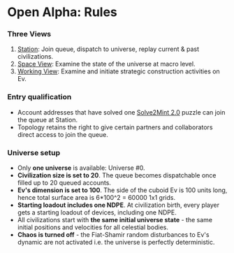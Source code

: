 # Open Alpha: Rules

### Three Views
1. [Station](https://isaac-station.netlify.app/): Join queue, dispatch to universe, replay current & past civilizations.
2. [Space View](https://isaac-space-view.netlify.app/): Examine the state of the universe at macro level.
3. [Working View](https://isaac-working-view.netlify.app/): Examine and initiate strategic construction activities on Ev.

### Entry qualification
- Account addresses that have solved one [Solve2Mint 2.0](https://s2m2.netlify.app/) puzzle can join the queue at Station.
- Topology retains the right to give certain partners and collaborators direct access to join the queue.

### Universe setup
- Only **one universe** is available: Universe #0.
- **Civilization size is set to 20**. The queue becomes dispatchable once filled up to 20 queued accounts.
- **Ev's dimension is set to 100**. The side of the cuboid Ev is 100 units long, hence total surface area is 6*100^2 = 60000 1x1 grids.
- **Starting loadout includes one NDPE**. At civilization birth, every player gets a starting loadout of devices, including one NDPE.
- All civilizations start with **the same initial universe state** - the same initial positions and velocities for all celestial bodies.
- **Chaos is turned off** - the Fiat-Shamir random disturbances to Ev's dynamic are not activated i.e. the universe is perfectly deterministic.
